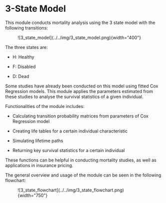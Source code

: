 # 3-State Model

This module conducts mortality analysis using the 3 state model with the following transitions: 

<figure markdown>
  ![3_state_model](../../img/3_state_model.png){width="400"}
</figure>

The three states are: 

* H: Healthy

* F: Disabled 

* D: Dead

Some studies have already been conducted on this model using fitted Cox Regression models. This module
applies the parameters estimated from these studies to analyse the survival statistics of a given
individual. 

Functionalities of the module includes:

* Calculating transition probability matrices from parameters of Cox Regression model

* Creating life tables for a certain individual characteristic

* Simulating lifetime paths 

* Returning key survival statistics for a certain individual 

These functions can be helpful in conducting mortality studies, as well as applications in 
insurance pricing. 

The general overview and usage of the module can be seen in the following flowchart: 

<figure markdown>
  ![3_state_flowchart](../../img/3_state_flowchart.png){width="750"}
</figure>
